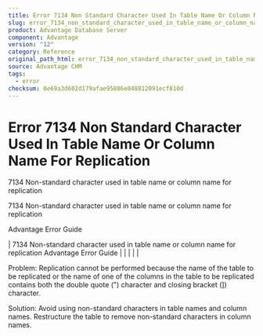 ```yaml
---
title: Error 7134 Non Standard Character Used In Table Name Or Column Name For Replication
slug: error_7134_non_standard_character_used_in_table_name_or_column_name_for_replication
product: Advantage Database Server
component: Advantage
version: "12"
category: Reference
original_path_html: error_7134_non_standard_character_used_in_table_name_or_column_name_for_replication.htm
source: Advantage CHM
tags:
  - error
checksum: 0e69a3d602d179afae95886e048812091ecf810d
---
```


# Error 7134 Non Standard Character Used In Table Name Or Column Name For Replication

7134 Non-standard character used in table name or column name for replication

7134 Non-standard character used in table name or column name for replication

Advantage Error Guide

| 7134 Non-standard character used in table name or column name for replication  Advantage Error Guide |  |  |  |  |

Problem: Replication cannot be performed because the name of the table to be replicated or the name of one of the columns in the table to be replicated contains both the double quote (") character and closing bracket (]) character.

Solution: Avoid using non-standard characters in table names and column names. Restructure the table to remove non-standard characters in column names.

